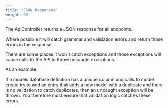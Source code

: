 ```yaml
---
title: "JSON Responses"
weight: 60
---
```


The ApiController returns a JSON response for all endpoints.

Where possible it will catch grammar and validation errors and return those errors in the response.

There are some places it won't catch exceptions and those exceptions will cause calls to the API to throw uncaught exceptions.

As an example. 

If a models database definition has a unique column and calls to model create try to add an entry that adds a new 
model with a duplicate and there is no validation to catch duplicates, then an uncaught exception will be thrown.
You therefore must ensure that validation logic catches these errors.

